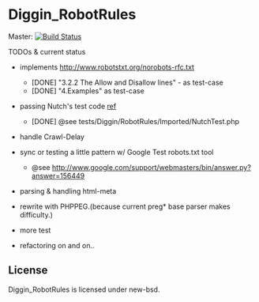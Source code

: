 Diggin_RobotRules
=========================

Master: [![Build Status](https://secure.travis-ci.org/diggin/Diggin_RobotRules.png?branch=master)](http://travis-ci.org/diggin/Diggin_RobotRules)


TODOs & current status

- implements http://www.robotstxt.org/norobots-rfc.txt
    - [DONE] "3.2.2 The Allow and Disallow lines" - as test-case
    - [DONE] "4.Examples" as test-case

- passing Nutch's test code
    [ref](https://github.com/apache/nutch/blob/trunk/src/plugin/lib-http/src/test/org/apache/nutch/protocol/http/api/TestRobotRulesParser.java)
    - [DONE] @see tests/Diggin/RobotRules/Imported/NutchTest.php

- handle Crawl-Delay
- sync or testing a little pattern w/ Google Test robots.txt tool
    - @see http://www.google.com/support/webmasters/bin/answer.py?answer=156449
- parsing & handling html-meta

- rewrite with PHPPEG.(because current preg* base parser makes difficulty.)
- more test
- refactoring on and on..

License
-------
Diggin_RobotRules is licensed under new-bsd.
